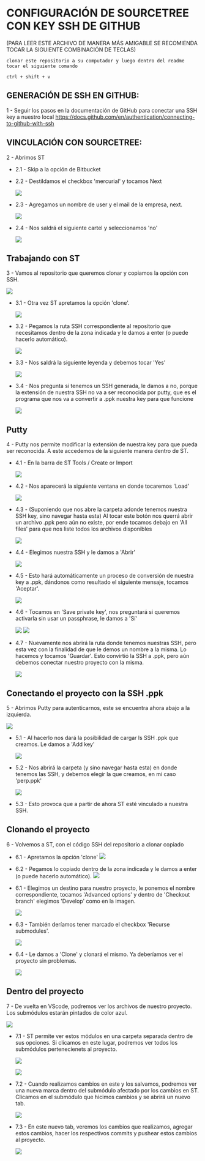 # CONFIGURACIÓN DE SOURCETREE CON KEY SSH DE GITHUB

(PARA LEER ESTE ARCHIVO DE MANERA MÁS AMIGABLE SE RECOMIENDA TOCAR LA SIGUIENTE COMBINACIÓN DE TECLAS)

```shell
clonar este repositorio a su computador y luego dentro del readme tocar el siguiente comando

ctrl + shift + v

```

## GENERACIÓN DE SSH EN GITHUB:

1 - Seguir los pasos en la documentación de GitHub para conectar una SSH key a nuestro local https://docs.github.com/en/authentication/connecting-to-github-with-ssh

## VINCULACIÓN CON SOURCETREE:

2 - Abrimos ST

- 2.1 - Skip a la opción de Bitbucket

- 2.2 - Destildamos el checkbox 'mercurial' y tocamos Next

  ![](./img/7.png)

- 2.3 - Agregamos un nombre de user y el mail de la empresa, next.

  ![](./img/8.png)

* 2.4 - Nos saldrá el siguiente cartel y seleccionamos 'no'

  ![](./img/9.png)

## Trabajando con ST

3 - Vamos al repositorio que queremos clonar y copiamos la opción con SSH.

![](./img/10.png)

- 3.1 - Otra vez ST apretamos la opción 'clone'.

  ![](./img/11.png)

- 3.2 - Pegamos la ruta SSH correspondiente al repositorio que necesitamos dentro de la zona indicada y le damos a enter (o puede hacerlo automático).

  ![](./img/12.png)

- 3.3 - Nos saldrá la siguiente leyenda y debemos tocar 'Yes'

  ![](./img/13.png)

- 3.4 - Nos pregunta si tenemos un SSH generada, le damos a no, porque la extensión de nuestra SSH no va a ser reconocida por putty, que es el programa que nos va a convertir a .ppk nuestra key para que funcione

  ![](./img/14.png)

## Putty

4 - Putty nos permite modificar la extensión de nuestra key para que pueda ser reconocida. A este accedemos de la siguiente manera dentro de ST.

- 4.1 - En la barra de ST Tools / Create or Import

  ![](./img/16.png)

- 4.2 - Nos aparecerá la siguiente ventana en donde tocaremos 'Load'

  ![](./img/17.png)

- 4.3 - (Suponiendo que nos abre la carpeta adonde tenemos nuestra SSH key, sino navegar hasta esta) Al tocar este botón nos querrá abrir un archivo .ppk pero aún no existe, por ende tocamos debajo en 'All files' para que nos liste todos los archivos disponibles

  ![](./img/21.png)

- 4.4 - Elegimos nuestra SSH y le damos a 'Abrir'

  ![](./img/22.png)

- 4.5 - Esto hará automáticamente un proceso de conversión de nuestra key a .ppk, dándonos como resultado el siguiente mensaje, tocamos 'Aceptar'.

  ![](./img/23.png)

- 4.6 - Tocamos en 'Save private key', nos preguntará si queremos activarla sin usar un passphrase, le damos a 'Sí'

  ![](./img/24.png)
  ![](./img/25.png)

- 4.7 - Nuevamente nos abrirá la ruta donde tenemos nuestras SSH, pero esta vez con la finalidad de que le demos un nombre a la misma. Lo hacemos y tocamos 'Guardar'. Esto convirtió la SSH a .ppk, pero aún debemos conectar nuestro proyecto con la misma.

  ![](./img/26.png)

## Conectando el proyecto con la SSH .ppk

5 - Abrimos Putty para autenticarnos, este se encuentra ahora abajo a la izquierda.

![](./img/28.png)

- 5.1 - Al hacerlo nos dará la posibilidad de cargar ls SSH .ppk que creamos. Le damos a 'Add key'

  ![](./img/27.png)

- 5.2 - Nos abrirá la carpeta (y sino navegar hasta esta) en donde tenemos las SSH, y debemos elegir la que creamos, en mi caso 'perp.ppk'

  ![](./img/29.png)

- 5.3 - Esto provoca que a partir de ahora ST esté vinculado a nuestra SSH.

## Clonando el proyecto

6 - Volvemos a ST, con el código SSH del repositorio a clonar copiado

- 6.1 - Apretamos la opción 'clone'
  ![](./img/11.png)

- 6.2 - Pegamos lo copiado dentro de la zona indicada y le damos a enter (o puede hacerlo automático).
  ![](./img/12.png)

- 6.1 - Elegimos un destino para nuestro proyecto, le ponemos el nombre correspondiente, tocamos 'Advanced options' y dentro de 'Checkout branch' elegimos 'Develop' como en la imagen.

  ![](./img/31.png)

- 6.3 - También deríamos tener marcado el checkbox 'Recurse submodules'.

  ![](./img/32.png)

- 6.4 - Le damos a 'Clone' y clonará el mismo. Ya deberíamos ver el proyecto sin problemas.

  ![](./img/34.png)

## Dentro del proyecto

7 - De vuelta en VScode, podremos ver los archivos de nuestro proyecto. Los submódulos estarán pintados de color azul.

![](./img/40.png)

- 7.1 - ST permite ver estos módulos en una carpeta separada dentro de sus opciones. Si clicamos en este lugar, podremos ver todos los submódulos pertenecienets al proyecto.

  ![](./img/41.png)

  ![](./img/42.png)

- 7.2 - Cuando realizamos cambios en este y los salvamos, podremos ver una nueva marca dentro del submódulo afectado por los cambios en ST. Clicamos en el submódulo que hicimos cambios y se abrirá un nuevo tab.

  ![](./img/43.png)

- 7.3 - En este nuevo tab, veremos los cambios que realizamos, agregar estos cambios, hacer los respectivos commits y pushear estos cambios al proyecto.

  ![](./img/44.png)

